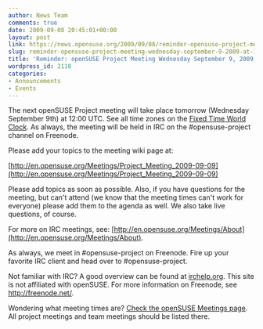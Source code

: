 ```yaml
---
author: News Team
comments: true
date: 2009-09-08 20:45:01+00:00
layout: post
link: https://news.opensuse.org/2009/09/08/reminder-opensuse-project-meeting-wednesday-september-9-2009-at-1200-utc/
slug: reminder-opensuse-project-meeting-wednesday-september-9-2009-at-1200-utc
title: 'Reminder: openSUSE Project Meeting Wednesday September 9, 2009 at 12:00 UTC'
wordpress_id: 2118
categories:
- Announcements
- Events
---
```


The next openSUSE Project meeting will take place tomorrow (Wednesday September 9th) at 12:00 UTC. See all time zones on the [Fixed Time World Clock](http://is.gd/32PXK). As always, the meeting will be held in IRC on the #opensuse-project channel on Freenode.





Please add your topics to the meeting wiki page at:





[http://en.opensuse.org/Meetings/Project_Meeting_2009-09-09](http://en.opensuse.org/Meetings/Project_Meeting_2009-09-09)





Please add topics as soon as possible. Also, if you have questions for the meeting, but can't attend (we know that the meeting times can't work for everyone) please add them to the agenda as well. We also take live questions, of course.





For more on IRC meetings, see: [http://en.opensuse.org/Meetings/About](http://en.opensuse.org/Meetings/About).





As always, we meet in #opensuse-project on Freenode. Fire up your favorite IRC client and head over to #opensuse-project.





Not familiar with IRC? A good overview can be found at [irchelp.org](http://www.irchelp.org/). This site is not affiliated with openSUSE. For more information on Freenode, see http://freenode.net/.





Wondering what meeting times are? [Check the openSUSE Meetings page](http://en.opensuse.org/Meetings). All project meetings and team meetings should be listed there.
